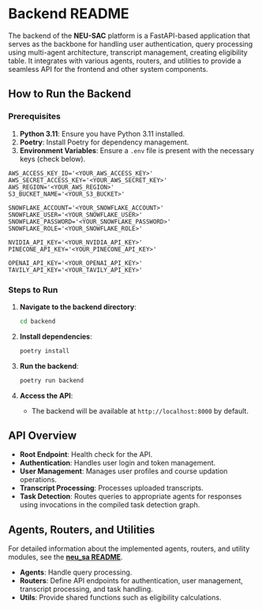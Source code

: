 # Backend README

The backend of the **NEU-SAC** platform is a FastAPI-based application that serves as the backbone for handling user authentication, query processing using multi-agent architecture, transcript management, creating eligibility table. It integrates with various agents, routers, and utilities to provide a seamless API for the frontend and other system components.

## How to Run the Backend

### Prerequisites
1. **Python 3.11**: Ensure you have Python 3.11 installed.
2. **Poetry**: Install Poetry for dependency management.
3. **Environment Variables**: Ensure a `.env` file is present with the necessary keys (check below).
```
AWS_ACCESS_KEY_ID='<YOUR_AWS_ACCESS_KEY>'
AWS_SECRET_ACCESS_KEY='<YOUR_AWS_SECRET_KEY>'
AWS_REGION='<YOUR_AWS_REGION>'
S3_BUCKET_NAME='<YOUR_S3_BUCKET>'

SNOWFLAKE_ACCOUNT='<YOUR_SNOWFLAKE_ACCOUNT>'
SNOWFLAKE_USER='<YOUR_SNOWFLAKE_USER>'
SNOWFLAKE_PASSWORD='<YOUR_SNOWFLAKE_PASSWORD>'
SNOWFLAKE_ROLE='<YOUR_SNOWFLAKE_ROLE>'

NVIDIA_API_KEY='<YOUR_NVIDIA_API_KEY>'
PINECONE_API_KEY='<YOUR_PINECONE_API_KEY>'

OPENAI_API_KEY='<YOUR_OPENAI_API_KEY>'
TAVILY_API_KEY='<YOUR_TAVILY_API_KEY>'
```

### Steps to Run

1. **Navigate to the backend directory**:
   ```bash
   cd backend
   ```

2. **Install dependencies**:
   ```bash
   poetry install
   ```

3. **Run the backend**:
   ```bash
   poetry run backend
   ```

4. **Access the API**:
   - The backend will be available at `http://localhost:8000` by default.

## API Overview

- **Root Endpoint**: Health check for the API.
- **Authentication**: Handles user login and token management.
- **User Management**: Manages user profiles and course updation operations.
- **Transcript Processing**: Processes uploaded transcripts.
- **Task Detection**: Routes queries to appropriate agents for responses using invocations in the compiled task detection graph.

## Agents, Routers, and Utilities
For detailed information about the implemented agents, routers, and utility modules, see the **[neu_sa README](neu_sa/README.md)**.

- **Agents**: Handle query processing.
- **Routers**: Define API endpoints for authentication, user management, transcript processing, and task handling.
- **Utils**: Provide shared functions such as eligibility calculations.

